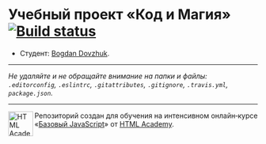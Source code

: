 # Учебный проект «Код и Магия» [![Build status][travis-image]][travis-url]

* Студент: [Bogdan Dovzhuk](http://up.ha.local/javascript/10/user/61758).

---

_Не удаляйте и не обращайте внимание на папки и файлы:_<br>
_`.editorconfig`, `.eslintrc`, `.gitattributes`, `.gitignore`, `.travis.yml`, `package.json`._

---

<a href="https://htmlacademy.ru/intensive/javascript"><img align="left" width="50" height="50" title="HTML Academy" src="https://up.htmlacademy.ru/static/img/intensive/javascript/logo-for-github.svg"></a>

Репозиторий создан для обучения на интенсивном онлайн‑курсе «[Базовый JavaScript](https://htmlacademy.ru/intensive/javascript)» от [HTML Academy](https://htmlacademy.ru).

[travis-image]: https://travis-ci.org/htmlacademy-javascript/61758-code-and-magick.svg?branch=master
[travis-url]: https://travis-ci.org/htmlacademy-javascript/61758-code-and-magick

